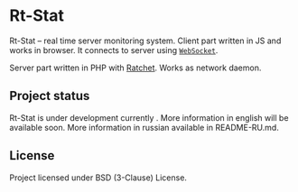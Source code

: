 Rt-Stat
=======

Rt-Stat – real time server monitoring system. Client part written in JS and works in browser. It connects to server using [`WebSocket`][1].

Server part written in PHP with [Ratchet][2]. Works as network daemon.

Project status
--------------

Rt-Stat is under development currently . More information in english will be available soon. More information in russian available in README-RU.md.

[1]: http://en.wikipedia.org/wiki/WebSocket
[2]: http://socketo.me/

License
-------

Project licensed under BSD (3-Clause) License.